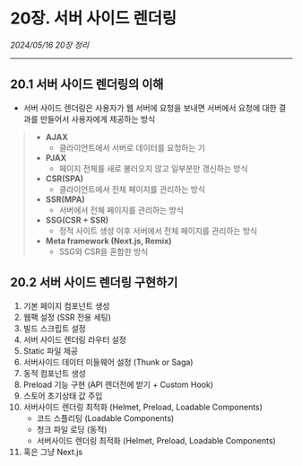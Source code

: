 # 20장. 서버 사이드 렌더링
*2024/05/16 20장 정리*
* * *

## 20.1 서버 사이드 렌더링의 이해
- 서버 사이드 렌더링은 사용자가 웹 서버에 요청을 보내면 서버에서 요청에 대한 결과를 만들어서 사용자에게 제공하는 방식

> - **AJAX**
>   - 클라이언트에서 서버로 데이터를 요청하는 기
> - **PJAX**
>   - 페이지 전체를 새로 불러오지 않고 일부분만 갱신하는 방식
> - **CSR(SPA)**
>   - 클라이언트에서 전체 페이지를 관리하는 방식
> - **SSR(MPA)**
>   - 서버에서 전체 페이지를 관리하는 방식
> - **SSG(CSR + SSR)**
>   - 정적 사이트 생성 이후 서버에서 전체 페이지를 관리하는 방식
> - **Meta framework (Next.js, Remix)**
>   - SSG와 CSR을 혼합한 방식

## 20.2 서버 사이드 렌더링 구현하기

1. 기본 페이지 컴포넌트 생성
2. 웹팩 설정 (SSR 전용 세팅)
3. 빌드 스크립트 설정
4. 서버 사이드 렌더링 라우터 설정
5. Static 파일 제공
6. 서버사이드 데이터 미들웨어 설정 (Thunk or Saga)
7. 동적 컴포넌트 생성
8. Preload 기능 구현 (API 렌더전에 받기 + Custom Hook)
9. 스토어 초기상태 값 주입
10. 서버사이드 렌더링 최적화 (Helmet, Preload, Loadable Components)
    - 코드 스플리팅 (Loadable Components)
    - 청크 파일 로딩 (동적)
    - 서버사이드 렌더링 최적화 (Helmet, Preload, Loadable Components)
11. 혹은 그냥 Next.js